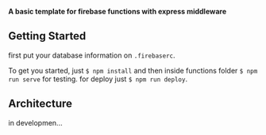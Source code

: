 **A basic template for firebase functions with express middleware**

## Getting Started

first put your database information on `.firebaserc`.

To get you started, just `$ npm install` and then inside functions folder `$ npm run serve` for testing.
for deploy just `$ npm run deploy`.

## Architecture

in developmen...